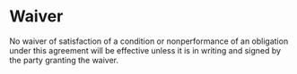 # Waiver

No waiver of satisfaction of a condition or nonperformance of an obligation under this agreement will be effective unless it is in writing and signed by the party granting the waiver.
